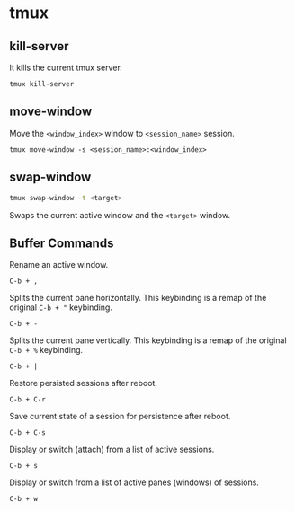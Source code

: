 # tmux

## kill-server

It kills the current tmux server.

```console
tmux kill-server
```

## move-window

Move the `<window_index>` window to `<session_name>` session.

```console
tmux move-window -s <session_name>:<window_index>
```

## swap-window

```bash
tmux swap-window -t <target>
```

Swaps the current active window and the `<target>` window.

## Buffer Commands

Rename an active window.

```text
C-b + ,
```

Splits the current pane horizontally. This keybinding is a remap of the
original `C-b + "` keybinding.

```text
C-b + -
```

Splits the current pane vertically. This keybinding is a remap of the original
`C-b + %` keybinding.

```text
C-b + |
```

Restore persisted sessions after reboot.

```text
C-b + C-r
```

Save current state of a session for persistence after reboot.

```text
C-b + C-s
```

Display or switch (attach) from a list of active sessions.

```text
C-b + s
```

Display or switch from a list of active panes (windows) of sessions.

```text
C-b + w
```
